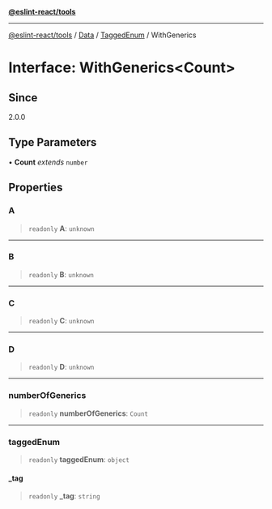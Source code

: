 [**@eslint-react/tools**](../../../../../README.md)

***

[@eslint-react/tools](../../../../../README.md) / [Data](../../../README.md) / [TaggedEnum](../README.md) / WithGenerics

# Interface: WithGenerics\<Count\>

## Since

2.0.0

## Type Parameters

• **Count** *extends* `number`

## Properties

### A

> `readonly` **A**: `unknown`

***

### B

> `readonly` **B**: `unknown`

***

### C

> `readonly` **C**: `unknown`

***

### D

> `readonly` **D**: `unknown`

***

### numberOfGenerics

> `readonly` **numberOfGenerics**: `Count`

***

### taggedEnum

> `readonly` **taggedEnum**: `object`

#### \_tag

> `readonly` **\_tag**: `string`
